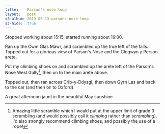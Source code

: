 ```yaml
---
title:    Parson's nose loop
layout:   post
s3-album: 2019-05-13-parsons-nose-loop
s3-hide:  true
---
```



Stopped working about 15:15, started running about 16:00.


<div class="s3-strip" images="2.jpg"> </div>


Ran up the Cwm Glas Mawr, and scrambled up the true left of the falls. Topped
out for a glorious view of Parson's Nose and the Clogwyn y Person arete.


<div class="s3-strip" images="3.jpg;4.jpg"> </div>


Put my climbing shoes on and scrambled up the arete left of the Parson's Nose
West Gully[^1], then on to the main arete above.


<div class="s3-strip" images="5.jpg;6.jpg"> </div>


Topped out, then ran across Crib-y-Ddysgl, then down Gyrn Las and back to the
car (and then on to Oxford).


<div class="s3-strip" images="7.jpg;8.jpg"> </div>


A great afternoon jaunt in the beautiful May sunshine.


<div class="s3-strip" images="1.jpg"> </div>


[^1]: Amazing little scramble which I would put at the upper limit of grade 3
      scrambling (and would possibly call it _climbing_ rather than
      _scrambling_). I'd also strongly recommend climbing shoes, and possibly
      the use of a rope!
